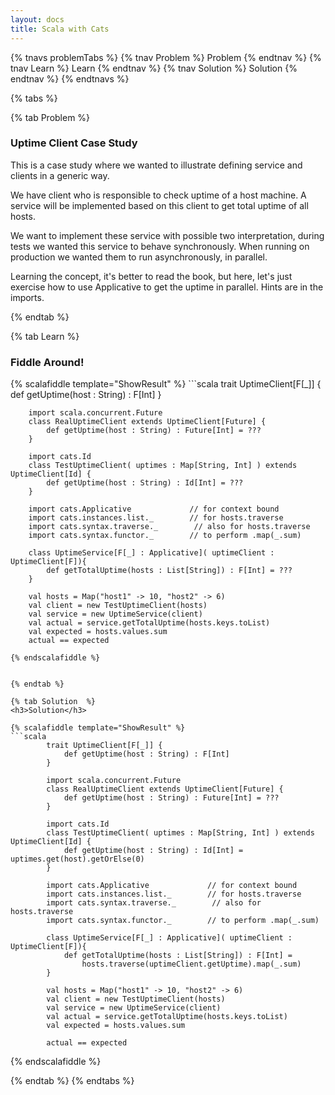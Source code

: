 ```yaml
---
layout: docs 
title: Scala with Cats 
--- 
```


{% tnavs problemTabs %}
    {% tnav Problem %} Problem  {% endtnav %}
    {% tnav Learn %} Learn  {% endtnav %}
    {% tnav Solution  %} Solution  {% endtnav %}
{% endtnavs %}

{% tabs %} 

{% tab Problem %} 
<h3>Uptime Client Case Study</h3>

This is a case study where we wanted to illustrate defining service and clients in a generic way.

We have client who is responsible to check uptime of a host machine.
A service will be implemented based on this client to get total uptime of all hosts.

We want to implement these service with possible two interpretation, during tests we wanted this service to behave synchronously.
When running on production we wanted them to run asynchronously, in parallel.

Learning the concept, it's better to read the book, but here, let's just exercise how to use Applicative to 
get the uptime in parallel. Hints are in the imports.

{% endtab %}

{% tab Learn %} 
<h3>Fiddle Around!</h3>
{% scalafiddle template="ShowResult" %}
```scala
        trait UptimeClient[F[_]] {
            def getUptime(host : String) : F[Int]
        }

        import scala.concurrent.Future
        class RealUptimeClient extends UptimeClient[Future] {
            def getUptime(host : String) : Future[Int] = ???
        }

        import cats.Id
        class TestUptimeClient( uptimes : Map[String, Int] ) extends UptimeClient[Id] {
            def getUptime(host : String) : Id[Int] = ??? 
        }

        import cats.Applicative             // for context bound
        import cats.instances.list._        // for hosts.traverse
        import cats.syntax.traverse._        // also for hosts.traverse 
        import cats.syntax.functor._        // to perform .map(_.sum)

        class UptimeService[F[_] : Applicative]( uptimeClient : UptimeClient[F]){
            def getTotalUptime(hosts : List[String]) : F[Int] = ???
        }

        val hosts = Map("host1" -> 10, "host2" -> 6)
        val client = new TestUptimeClient(hosts)
        val service = new UptimeService(client)
        val actual = service.getTotalUptime(hosts.keys.toList) 
        val expected = hosts.values.sum
        actual == expected

```
{% endscalafiddle %}


{% endtab %}

{% tab Solution  %} 
<h3>Solution</h3>

{% scalafiddle template="ShowResult" %}
```scala
        trait UptimeClient[F[_]] {
            def getUptime(host : String) : F[Int]
        }

        import scala.concurrent.Future
        class RealUptimeClient extends UptimeClient[Future] {
            def getUptime(host : String) : Future[Int] = ???
        }

        import cats.Id
        class TestUptimeClient( uptimes : Map[String, Int] ) extends UptimeClient[Id] {
            def getUptime(host : String) : Id[Int] = uptimes.get(host).getOrElse(0) 
        }

        import cats.Applicative             // for context bound
        import cats.instances.list._        // for hosts.traverse
        import cats.syntax.traverse._        // also for hosts.traverse 
        import cats.syntax.functor._        // to perform .map(_.sum)

        class UptimeService[F[_] : Applicative]( uptimeClient : UptimeClient[F]){
            def getTotalUptime(hosts : List[String]) : F[Int] = 
                hosts.traverse(uptimeClient.getUptime).map(_.sum)
        }

        val hosts = Map("host1" -> 10, "host2" -> 6)
        val client = new TestUptimeClient(hosts)
        val service = new UptimeService(client)
        val actual = service.getTotalUptime(hosts.keys.toList) 
        val expected = hosts.values.sum

        actual == expected
```
{% endscalafiddle %}

{% endtab %}
{% endtabs %}

